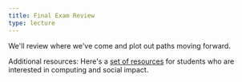 ```yaml
---
title: Final Exam Review
type: lecture
---
```

We'll review where we've come and plot out paths moving forward.

Additional resources: Here's a [set of resources](https://www.sstem4campuschange.com/resource-center) for students who are interested in computing and social impact.